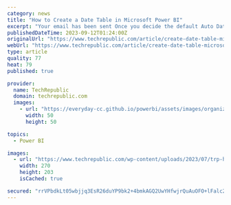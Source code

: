 ```yaml
---
category: news
title: "How to Create a Date Table in Microsoft Power BI"
excerpt: "Your email has been sent Once you decide the default Auto Date table isn’t adequate, you can create one that fulfills your grouping and filtering requirements in Microsoft Power BI. The article ..."
publishedDateTime: 2023-09-12T01:24:00Z
originalUrl: "https://www.techrepublic.com/article/create-date-table-microsoft-power-bi/"
webUrl: "https://www.techrepublic.com/article/create-date-table-microsoft-power-bi/"
type: article
quality: 77
heat: 79
published: true

provider:
  name: TechRepublic
  domain: techrepublic.com
  images:
    - url: "https://everyday-cc.github.io/powerbi/assets/images/organizations/techrepublic.com-50x50.jpg"
      width: 50
      height: 50

topics:
  - Power BI

images:
  - url: "https://www.techrepublic.com/wp-content/uploads/2023/07/trp-header-270x203.jpeg"
    width: 270
    height: 203
    isCached: true

secured: "rrVPbdkLt05wbjjq3EsR26duYP9bk2+4bmkAGQ2UwYHfwjrQuAuOFO+lFalc2yFMAtknuVEY5SL6KGR2J16YsMBE4mjTT5pF3RMtj+JO6HEEGcLpEJ4VaAB1gqQx2wpJah5B5l9NdRjV8XgwXc/t9ZyypDbcAGwDNBJAMZ2sK7LxIkP8bTVykxnvV76W6nX/jJ4q8PPD/hLP2ZEx/iQOSQ0fCaq22zSVeVZmftePrv8wnftsd2F9y7lyqWs/MB/jVMMyNrwf0tKR8OJ/L9qoTpqfRvT/1YYdOg20bCxz2eFe3qAgLSkgO9YKNf3CpNz83bl9i6c6mUI0w71yFLk9OQdH8zBissjVuFbOyzsUVIQ=;RMXjTfiCuiTfoT62EGlZeA=="
---
```


